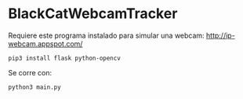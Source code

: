 # BlackCatWebcamTracker

Requiere este programa instalado para simular una webcam:
http://ip-webcam.appspot.com/

`pip3 install flask python-opencv`

Se corre con:

`python3 main.py`

